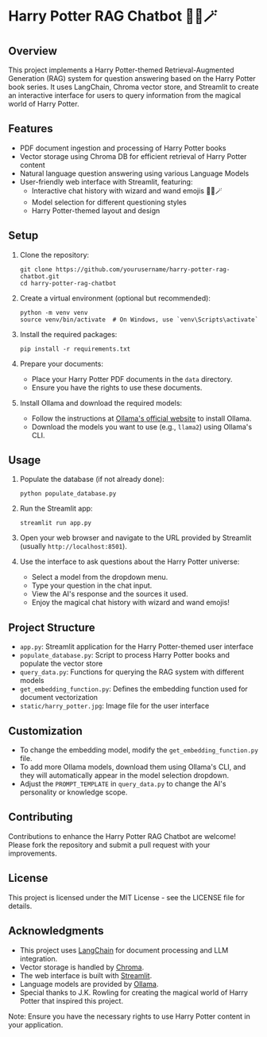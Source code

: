 # Harry Potter RAG Chatbot 🧙‍♂️🪄

## Overview

This project implements a Harry Potter-themed Retrieval-Augmented Generation (RAG) system for question answering based on the Harry Potter book series. It uses LangChain, Chroma vector store, and Streamlit to create an interactive interface for users to query information from the magical world of Harry Potter.

## Features

- PDF document ingestion and processing of Harry Potter books
- Vector storage using Chroma DB for efficient retrieval of Harry Potter content
- Natural language question answering using various Language Models
- User-friendly web interface with Streamlit, featuring:
  - Interactive chat history with wizard and wand emojis 🧙‍♂️🪄
  - Model selection for different questioning styles
  - Harry Potter-themed layout and design

## Setup

1. Clone the repository:
   ```
   git clone https://github.com/yourusername/harry-potter-rag-chatbot.git
   cd harry-potter-rag-chatbot
   ```

2. Create a virtual environment (optional but recommended):
   ```
   python -m venv venv
   source venv/bin/activate  # On Windows, use `venv\Scripts\activate`
   ```

3. Install the required packages:
   ```
   pip install -r requirements.txt
   ```

4. Prepare your documents:
   - Place your Harry Potter PDF documents in the `data` directory.
   - Ensure you have the rights to use these documents.

5. Install Ollama and download the required models:
   - Follow the instructions at [Ollama's official website](https://ollama.ai/) to install Ollama.
   - Download the models you want to use (e.g., `llama2`) using Ollama's CLI.

## Usage

1. Populate the database (if not already done):
   ```
   python populate_database.py
   ```

2. Run the Streamlit app:
   ```
   streamlit run app.py
   ```

3. Open your web browser and navigate to the URL provided by Streamlit (usually `http://localhost:8501`).

4. Use the interface to ask questions about the Harry Potter universe:
   - Select a model from the dropdown menu.
   - Type your question in the chat input.
   - View the AI's response and the sources it used.
   - Enjoy the magical chat history with wizard and wand emojis!

## Project Structure

- `app.py`: Streamlit application for the Harry Potter-themed user interface
- `populate_database.py`: Script to process Harry Potter books and populate the vector store
- `query_data.py`: Functions for querying the RAG system with different models
- `get_embedding_function.py`: Defines the embedding function used for document vectorization
- `static/harry_potter.jpg`: Image file for the user interface

## Customization

- To change the embedding model, modify the `get_embedding_function.py` file.
- To add more Ollama models, download them using Ollama's CLI, and they will automatically appear in the model selection dropdown.
- Adjust the `PROMPT_TEMPLATE` in `query_data.py` to change the AI's personality or knowledge scope.

## Contributing

Contributions to enhance the Harry Potter RAG Chatbot are welcome! Please fork the repository and submit a pull request with your improvements.

## License

This project is licensed under the MIT License - see the LICENSE file for details.

## Acknowledgments

- This project uses [LangChain](https://github.com/hwchase17/langchain) for document processing and LLM integration.
- Vector storage is handled by [Chroma](https://github.com/chroma-core/chroma).
- The web interface is built with [Streamlit](https://streamlit.io/).
- Language models are provided by [Ollama](https://ollama.ai/).
- Special thanks to J.K. Rowling for creating the magical world of Harry Potter that inspired this project.

Note: Ensure you have the necessary rights to use Harry Potter content in your application.